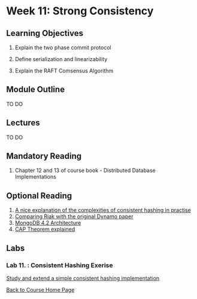 # Week 11:  Strong Consistency

## Learning Objectives

1. Explain the two phase commit protocol

2. Define serialization and linearizability

3. Explain the RAFT Comsensus Algorithm

## Module Outline

TO  DO

## Lectures

TO DO 

## Mandatory Reading

1. Chapter 12 and 13 of course book - Distributed Database Implementations

## Optional Reading

1. [A nice explanation of the complexities of consistent hashing in practise](https://ably.com/blog/implementing-efficient-consistent-hashing)
2. [Comparing Riak with the original Dynamo paper](https://docs.riak.com/riak/kv/2.2.2/learn/dynamo/)
3. [MongoDB 4.2 Architecture](https://info-mongodb-com.s3.us-east-1.amazonaws.com/MongoDB_Architecture_Guide.pdf)
4. [CAP Theorem explained](https://dzone.com/articles/understanding-the-cap-theorem)

## Labs

### Lab 11. : Consistent Hashing Exerise

[Study and extend a simple consistent hashing implementation](https://gortonator.github.io/bsds-6650/labs/lab-11)

[Back to Course Home Page](https://gortonator.github.io/bsds-6650/)
